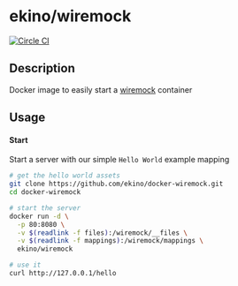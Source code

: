 # ekino/wiremock

[![Circle CI](https://circleci.com/gh/ekino/docker-wiremock.svg?style=svg)](https://circleci.com/gh/ekino/docker-wiremock)

## Description

Docker image to easily start a [wiremock](http://wiremock.org/) container

## Usage

#### Start

Start a server with our simple `Hello World` example mapping

```bash
# get the hello world assets
git clone https://github.com/ekino/docker-wiremock.git
cd docker-wiremock

# start the server
docker run -d \
  -p 80:8080 \
  -v $(readlink -f files):/wiremock/__files \
  -v $(readlink -f mappings):/wiremock/mappings \
  ekino/wiremock

# use it
curl http://127.0.0.1/hello
```

